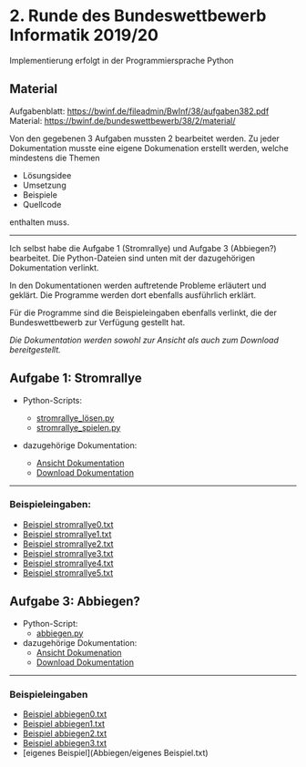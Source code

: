 # 2. Runde des Bundeswettbewerb Informatik 2019/20
Implementierung erfolgt in der Programmiersprache Python

## Material
Aufgabenblatt: https://bwinf.de/fileadmin/BwInf/38/aufgaben382.pdf
Material: https://bwinf.de/bundeswettbewerb/38/2/material/

Von den gegebenen 3 Aufgaben mussten 2 bearbeitet werden.
Zu jeder Dokumentation musste eine eigene Dokumenation erstellt werden, welche mindestens die Themen
- Lösungsidee
- Umsetzung
- Beispiele
- Quellcode

enthalten muss.

------
Ich selbst habe die Aufgabe 1 (Stromrallye) und Aufgabe 3 (Abbiegen?) bearbeitet.
Die Python-Dateien sind unten mit der dazugehörigen Dokumentation verlinkt.

In den Dokumentationen werden auftretende Probleme erläutert und geklärt.
Die Programme werden dort ebenfalls ausführlich erklärt.

Für die Programme sind die Beispieleingaben ebenfalls verlinkt, die der Bundeswettbewerb zur Verfügung gestellt hat.

_Die Dokumentation werden sowohl zur Ansicht als auch zum Download bereitgestellt._

## Aufgabe 1: Stromrallye
* Python-Scripts: 
  * [stromrallye_lösen.py](Stromrallye/stromrallye_lösen.py)
  * [stromrallye_spielen.py](Stromrallye/stromrallye_spielen.py)

* dazugehörige Dokumentation:
  * [Ansicht Dokumentation](https://nbviewer.jupyter.org/github/CodingLegend27/Bundeswettbewerb-2019-20-2.Runde/blob/master/Stromrallye/Aufgabe1_Stromrallye.pdf)
  * [Download Dokumentation](Stromrallye/Aufgabe1_Stromrallye.pdf)
  
----
### Beispieleingaben:

* [Beispiel stromrallye0.txt](Stromrallye/stromrallye0.txt)
* [Beispiel stromrallye1.txt](Stromrallye/stromrallye1.txt)
* [Beispiel stromrallye2.txt](Stromrallye/stromrallye2.txt)
* [Beispiel stromrallye3.txt](Stromrallye/stromrallye3.txt)
* [Beispiel stromrallye4.txt](Stromrallye/stromrallye4.txt)
* [Beispiel stromrallye5.txt](Stromrallye/stromrallye5.txt)


## Aufgabe 3: Abbiegen?

* Python-Script: 
  * [abbiegen.py](Abbiegen/abbiegen.py)
* dazugehörige Dokumentation: 
  * [Ansicht Dokumenation](https://nbviewer.jupyter.org/github/CodingLegend27/Bundeswettbewerb-2019-20-2.Runde/blob/master/Abbiegen/Aufgabe3_Abbiegen.pdf)
  * [Download Dokumentation](Abbiegen/Aufgabe3_Abbiegen.pdf)
 
 ------
 
 ### Beispieleingaben
 
* [Beispiel abbiegen0.txt](Abbiegen/abbiegen0.txt)
* [Beispiel abbiegen1.txt](Abbiegen/abbiegen1.txt)
* [Beispiel abbiegen2.txt](Abbiegen/abbiegen2.txt)
* [Beispiel abbiegen3.txt](Abbiegen/abbiegen3.txt)
* [eigenes Beispiel](Abbiegen/eigenes Beispiel.txt)


